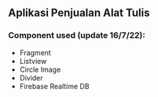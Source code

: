 ## Aplikasi Penjualan Alat Tulis

### Component used (update 16/7/22):
<ul>
  <li>Fragment</li>
  <li>Listview</li>
  <li>Circle Image</li>
  <li>Divider</li>
  <li>Firebase Realtime DB</li>
</ul>
